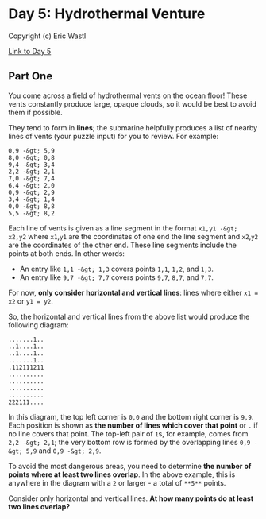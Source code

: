

# Day 5: Hydrothermal Venture 

Copyright (c) Eric Wastl 

[Link to Day 5](https://adventofcode.com/2021/day/5) 

## Part One
You come across a field of hydrothermal vents</a> on the ocean floor! These vents constantly produce large, opaque clouds, so it would be best to avoid them if possible.

They tend to form in **lines**; the submarine helpfully produces a list of nearby <span title="Maybe they're Bresenham vents.">lines of vents</span> (your puzzle input) for you to review. For example:

```
0,9 -&gt; 5,9
8,0 -&gt; 0,8
9,4 -&gt; 3,4
2,2 -&gt; 2,1
7,0 -&gt; 7,4
6,4 -&gt; 2,0
0,9 -&gt; 2,9
3,4 -&gt; 1,4
0,0 -&gt; 8,8
5,5 -&gt; 8,2
```

Each line of vents is given as a line segment in the format `x1,y1 -&gt; x2,y2` where `x1`,`y1` are the coordinates of one end the line segment and `x2`,`y2` are the coordinates of the other end. These line segments include the points at both ends. In other words:


- An entry like `1,1 -&gt; 1,3` covers points `1,1`, `1,2`, and `1,3`.
- An entry like `9,7 -&gt; 7,7` covers points `9,7`, `8,7`, and `7,7`.

For now, **only consider horizontal and vertical lines**: lines where either `x1 = x2` or `y1 = y2`.

So, the horizontal and vertical lines from the above list would produce the following diagram:

```
.......1..
..1....1..
..1....1..
.......1..
.112111211
..........
..........
..........
..........
222111....
```

In this diagram, the top left corner is `0,0` and the bottom right corner is `9,9`. Each position is shown as **the number of lines which cover that point** or `.` if no line covers that point. The top-left pair of `1`s, for example, comes from `2,2 -&gt; 2,1`; the very bottom row is formed by the overlapping lines `0,9 -&gt; 5,9` and `0,9 -&gt; 2,9`.

To avoid the most dangerous areas, you need to determine **the number of points where at least two lines overlap**. In the above example, this is anywhere in the diagram with a `2` or larger - a total of `**5**` points.

Consider only horizontal and vertical lines. **At how many points do at least two lines overlap?**


